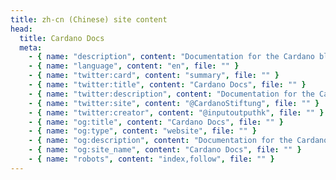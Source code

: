 ```yaml
---
title: zh-cn (Chinese) site content
head:
  title: Cardano Docs
  meta:
    - { name: "description", content: "Documentation for the Cardano blockchain project.", file: "" }
    - { name: "language", content: "en", file: "" }
    - { name: "twitter:card", content: "summary", file: "" }
    - { name: "twitter:title", content: "Cardano Docs", file: "" }
    - { name: "twitter:description", content: "Documentation for the Cardano blockchain project.", file: "" }
    - { name: "twitter:site", content: "@CardanoStiftung", file: "" }
    - { name: "twitter:creator", content: "@inputoutputhk", file: "" }
    - { name: "og:title", content: "Cardano Docs", file: "" }
    - { name: "og:type", content: "website", file: "" }
    - { name: "og:description", content: "Documentation for the Cardano blockchain project.", file: "" }
    - { name: "og:site_name", content: "Cardano Docs", file: "" }
    - { name: "robots", content: "index,follow", file: "" }
---
```

